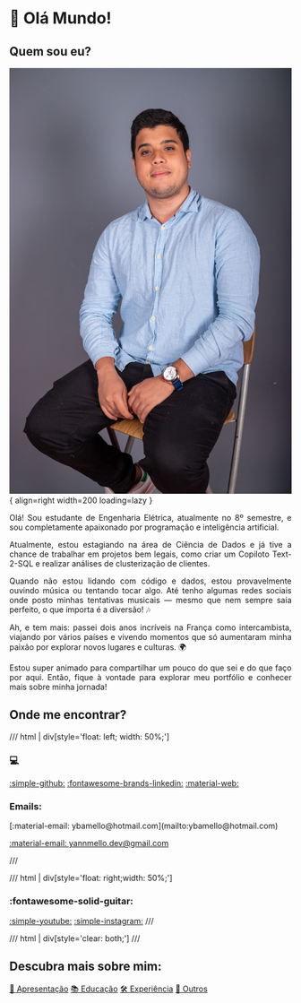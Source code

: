 # 👋 Olá Mundo!

## Quem sou eu?
![image](assets/cvphoto.jpg){  align=right width=200 loading=lazy }

<p align="justify">Olá! Sou estudante de Engenharia Elétrica, atualmente no 8º semestre, e sou completamente apaixonado por programação e inteligência artificial.</p>

<p align="justify"> Atualmente, estou estagiando na área de Ciência de Dados e já tive a chance de trabalhar em projetos bem legais, como criar um Copiloto Text-2-SQL e realizar análises de clusterização de clientes.</p>

<p align="justify">Quando não estou lidando com código e dados, estou provavelmente ouvindo música ou tentando tocar algo. Até tenho algumas redes sociais onde posto minhas tentativas musicais — mesmo que nem sempre saia perfeito, o que importa é a diversão! 🎶</p>

<p align="justify">Ah, e tem mais: passei dois anos incríveis na França como intercambista, viajando por vários países e vivendo momentos que só aumentaram minha paixão por explorar novos lugares e culturas. 🌍</p>

<p align="justify">Estou super animado para compartilhar um pouco do que sei e do que faço por aqui. Então, fique à vontade para explorar meu portfólio e conhecer mais sobre minha jornada! </p>

## Onde me encontrar?
/// html | div[style='float: left; width: 50%;']
### :computer: 
[:simple-github:](https://github.com/yanndrade) 
[:fontawesome-brands-linkedin:](https://www.linkedin.com/in/yanndrade/)
[:material-web:](https://www.linkedin.com/in/yanndrade/) <!--- TODO: Colocar site do ghpages --->

<h3>Emails:</h3>
[:material-email: ybamello@hotmail.com](mailto:ybamello@hotmail.com)

[:material-email: yannmello.dev@gmail.com](mailto:yannmello.dev@gmail.com)

///

/// html | div[style='float: right;width: 50%;']
### :fontawesome-solid-guitar:
[:simple-youtube:](https://www.youtube.com/@ybmsc)
[:simple-instagram:](https://www.instagram.com/yb.msc/) 
///

/// html | div[style='clear: both;']
///

## Descubra mais sobre mim:

<div class="grid">
  <a href="#" class="md-button md-button--primary">👋 Apresentação</a>
  <a href="/cv/education" class="md-button md-button--primary">📚 Educação</a>
  <a href="/cv/professional" class="md-button md-button--primary">🛠️ Experiência</a>
  <a href="/cv/others" class="md-button md-button--primary">🌟 Outros</a>
</div>



